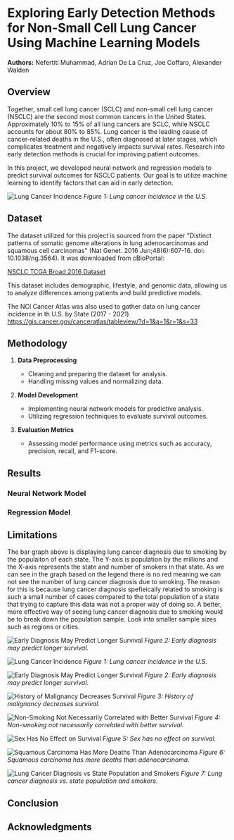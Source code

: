 # Exploring Early Detection Methods for Non-Small Cell Lung Cancer Using Machine Learning Models

**Authors:** Nefertiti Muhammad, Adrian De La Cruz, Joe Coffaro, Alexander Walden

## Overview

Together, small cell lung cancer (SCLC) and non-small cell lung cancer (NSCLC) are the second most common cancers in the United States. Approximately 10% to 15% of all lung cancers are SCLC, while NSCLC accounts for about 80% to 85%. Lung cancer is the leading cause of cancer-related deaths in the U.S., often diagnosed at later stages, which complicates treatment and negatively impacts survival rates. Research into early detection methods is crucial for improving patient outcomes.

In this project, we developed neural network and regression models to predict survival outcomes for NSCLC patients. Our goal is to utilize machine learning to identify factors that can aid in early detection.

![Lung Cancer Incidence](Output/Lung%20Cancer%20Incidence%20in%20the%20U.S..png)
*Figure 1: Lung cancer incidence in the U.S.*

## Dataset

The dataset utilized for this project is sourced from the paper "Distinct patterns of somatic genome alterations in lung adenocarcinomas and squamous cell carcinomas" (Nat Genet. 2016 Jun;48(6):607-16. doi: 10.1038/ng.3564). It was downloaded from cBioPortal:

[NSCLC TCGA Broad 2016 Dataset](https://www.cbioportal.org/study/clinicalData?id=nsclc_tcga_broad_2016)

This dataset includes demographic, lifestyle, and genomic data, allowing us to analyze differences among patients and build predictive models.

The NCI Cancer Atlas was also used to gather data on lung cancer incidence in th U.S. by State (2017 - 2021)
https://gis.cancer.gov/canceratlas/tableview/?d=1&a=1&r=1&s=33

## Methodology

1. **Data Preprocessing**
   - Cleaning and preparing the dataset for analysis.
   - Handling missing values and normalizing data.

2. **Model Development**
   - Implementing neural network models for predictive analysis.
   - Utilizing regression techniques to evaluate survival outcomes.

3. **Evaluation Metrics**
   - Assessing model performance using metrics such as accuracy, precision, recall, and F1-score.

## Results

### Neural Network Model

### Regression Model

## Limitations
The bar graph above is displaying lung cancer diagnosis due to smoking by the populaiton of each state. The Y-axis is population by the millions and the X-axis represents the state and number of smokers in that state. As we can see in the graph based on the legend there is no red meaning we can not see the number of lung cancer diagnosis due to smoking. The reason for this is because lung cancer diagnosis spefieically related to smoking is such a small number of cases compared to the total population of a state that trying to capture this data was not a proper way of doing so. A better, more effective way of seeing lung cancer diagnosis due to smoking would be to break down the population sample. Look into smaller sample sizes such as regions or cities. 

![Early Diagnosis May Predict Longer Survival](Output/Early%20Diagnosis%20May%20Predict%20Longer%20Survival.png)
*Figure 2: Early diagnosis may predict longer survival.*

![Lung Cancer Incidence](Output/Lung%20Cancer%20Incidence%20in%20the%20U.S..png)
*Figure 1: Lung cancer incidence in the U.S.*

![Early Diagnosis May Predict Longer Survival](Output/Early%20Diagnosis%20May%20Predict%20Longer%20Survival.png)
*Figure 2: Early diagnosis may predict longer survival.*

![History of Malignancy Decreases Survival](Output/History%20of%20Malignancy%20Decreases%20Survival.png)
*Figure 3: History of malignancy decreases survival.*


![Non-Smoking Not Necessarily Correlated with Better Survival](Output/Non-Smoking%20Not%20Nessecarily%20Correlated%20with%20Better%20Survival.png)
*Figure 4: Non-smoking not necessarily correlated with better survival.*

![Sex Has No Effect on Survival](Output/Sex%20Has%20No%20Affect%20on%20Survival.png)
*Figure 5: Sex has no effect on survival.*

![Squamous Carcinoma Has More Deaths Than Adenocarcinoma](Output/Squamous%20Carcinoma%20Has%20More%20Deaths%20Than%20Adenocarcinoma.png)
*Figure 6: Squamous carcinoma has more deaths than adenocarcinoma.*

![Lung Cancer Diagnosis vs State Population and Smokers](Output/Lung_Cancer_Diagnosis_vs_State_Population_and_Smokers.png)
*Figure 7: Lung cancer diagnosis vs. state population and smokers.*

## Conclusion



## Acknowledgments


